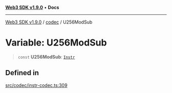 [**Web3 SDK v1.9.0**](../../../README.md) • **Docs**

***

[Web3 SDK v1.9.0](../../../globals.md) / [codec](../README.md) / U256ModSub

# Variable: U256ModSub

> `const` **U256ModSub**: [`Instr`](../type-aliases/Instr.md)

## Defined in

[src/codec/instr-codec.ts:309](https://github.com/Mystic-Nayy/alephium-web3/blob/c1afd789a197ce5fe21f08c2965942090157c33d/packages/web3/src/codec/instr-codec.ts#L309)
